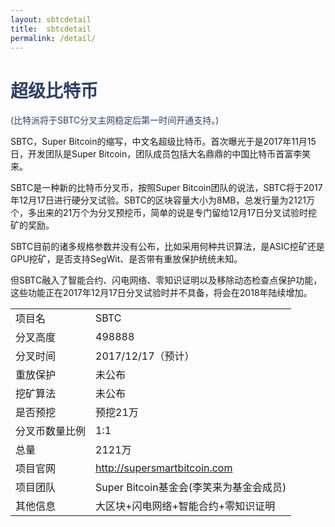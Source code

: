 ```yaml
---
layout: sbtcdetail
title:  sbtcdetail
permalink: /detail/
---
```

<h1 style="color: #2F416A">超级比特币</h1>
<p class="summarytxt" style="color: #2F416A">(比特派将于SBTC分叉主网稳定后第一时间开通支持。)
</p>
<p>
SBTC，Super Bitcoin的缩写，中文名超级比特币。首次曝光于是2017年11月15日，开发团队是Super Bitcoin，团队成员包括大名鼎鼎的中国比特币首富李笑来。
</p>
<p>SBTC是一种新的比特币分叉币，按照Super Bitcoin团队的说法，SBTC将于2017年12月17日进行硬分叉试验。SBTC的区块容量大小为8MB，总发行量为2121万个，多出来的21万个为分叉预挖币，简单的说是专门留给12月17日分叉试验时挖矿的奖励。
</p>
<p>SBTC目前的诸多规格参数并没有公布，比如采用何种共识算法，是ASIC挖矿还是GPU挖矿，是否支持SegWit、是否带有重放保护统统未知。</p>
<p>但SBTC融入了智能合约、闪电网络、零知识证明以及移除动态检查点保护功能，这些功能正在2017年12月17日分叉试验时并不具备，将会在2018年陆续增加。</p>

<table class="center">
  <tbody>
    <tr>
        <td class="tablehalf">项目名</td>
        <td class="tablehalf">SBTC</td>
    </tr>
    <tr>
        <td>分叉高度</td>
        <td>498888</td>
    </tr>
    <tr>
        <td>分叉时间</td>
        <td>2017/12/17（预计）</td>
    </tr>
    <tr>
        <td>重放保护</td>
        <td>未公布</td>
    </tr>
    <tr>
        <td>挖矿算法</td>
        <td>未公布</td>
    </tr>
    <tr>
        <td>是否预挖</td>
        <td>预挖21万</td>
    </tr>
    <tr>
        <td>分叉币数量比例</td>
        <td>1:1</td>
    </tr>
    <tr>
        <td>总量</td>
        <td>2121万</td>
    </tr>
    <tr>
        <td>项目官网</td>
        <td><a href="http://supersmartbitcoin.com/">http://supersmartbitcoin.com</a></td>
    </tr>
    <tr>
        <td>项目团队</td>
        <td>Super Bitcoin基金会(李笑来为基金会成员)</td>
    </tr>
    <tr>
        <td>其他信息</td>
        <td>大区块+闪电网络+智能合约+零知识证明</td>
    </tr>
  </tbody>
</table>